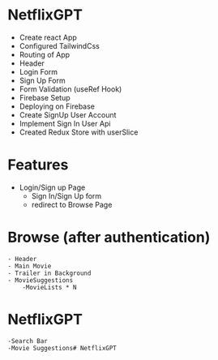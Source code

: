 # NetflixGPT
- Create react App
- Configured TailwindCss
- Routing of App
- Header
- Login Form
- Sign Up Form
- Form Validation (useRef Hook)
- Firebase Setup 
- Deploying on Firebase
- Create SignUp User Account
- Implement Sign In User Api
- Created Redux Store with userSlice

# Features
- Login/Sign up Page
    - Sign In/Sign Up form
    - redirect to Browse Page

# Browse (after authentication)
    - Header
    - Main Movie
    - Trailer in Background
    - MovieSuggestions
        -MovieLists * N
    
# NetflixGPT
    -Search Bar
    -Movie Suggestions# NetflixGPT



